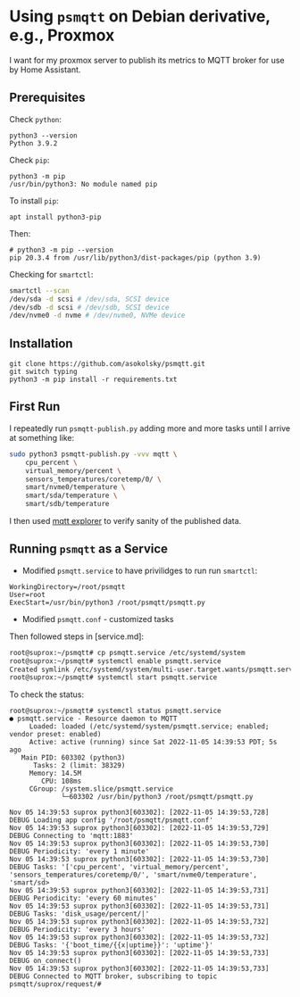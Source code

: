 # Using `psmqtt` on Debian derivative, e.g., Proxmox

I want for my proxmox server to publish its metrics to MQTT broker for use by
Home Assistant.

## Prerequisites

Check `python`:
```
python3 --version
Python 3.9.2
```
Check `pip`:
```
python3 -m pip
/usr/bin/python3: No module named pip
```

To install `pip`:
```
apt install python3-pip
```
Then:
```
# python3 -m pip --version
pip 20.3.4 from /usr/lib/python3/dist-packages/pip (python 3.9)
```

Checking for `smartctl`:
```sh
smartctl --scan
/dev/sda -d scsi # /dev/sda, SCSI device
/dev/sdb -d scsi # /dev/sdb, SCSI device
/dev/nvme0 -d nvme # /dev/nvme0, NVMe device
```

## Installation

```
git clone https://github.com/asokolsky/psmqtt.git
git switch typing
python3 -m pip install -r requirements.txt
```

## First Run

I repeatedly run `psmqtt-publish.py` adding more and more tasks until I arrive
at something like:

```sh
sudo python3 psmqtt-publish.py -vvv mqtt \
    cpu_percent \
    virtual_memory/percent \
    sensors_temperatures/coretemp/0/ \
    smart/nvme0/temperature \
    smart/sda/temperature \
    smart/sdb/temperature
```
I then used [mqtt explorer](http://mqtt-explorer.com/) to verify sanity of the
published data.

## Running `psmqtt` as a Service

* Modified `psmqtt.service` to have privilidges to run run `smartctl`:
```
WorkingDirectory=/root/psmqtt
User=root
ExecStart=/usr/bin/python3 /root/psmqtt/psmqtt.py
```
* Modified `psmqtt.conf` - customized tasks

Then followed steps in [service.md]:
```sh
root@suprox:~/psmqtt# cp psmqtt.service /etc/systemd/system
root@suprox:~/psmqtt# systemctl enable psmqtt.service
Created symlink /etc/systemd/system/multi-user.target.wants/psmqtt.service → /etc/systemd/system/psmqtt.service.
root@suprox:~/psmqtt# systemctl start psmqtt.service
```

To check the status:
```
root@suprox:~/psmqtt# systemctl status psmqtt.service
● psmqtt.service - Resource daemon to MQTT
     Loaded: loaded (/etc/systemd/system/psmqtt.service; enabled; vendor preset: enabled)
     Active: active (running) since Sat 2022-11-05 14:39:53 PDT; 5s ago
   Main PID: 603302 (python3)
      Tasks: 2 (limit: 38329)
     Memory: 14.5M
        CPU: 108ms
     CGroup: /system.slice/psmqtt.service
             └─603302 /usr/bin/python3 /root/psmqtt/psmqtt.py

Nov 05 14:39:53 suprox python3[603302]: [2022-11-05 14:39:53,728] DEBUG Loading app config '/root/psmqtt/psmqtt.conf'
Nov 05 14:39:53 suprox python3[603302]: [2022-11-05 14:39:53,729] DEBUG Connecting to 'mqtt:1883'
Nov 05 14:39:53 suprox python3[603302]: [2022-11-05 14:39:53,730] DEBUG Periodicity: 'every 1 minute'
Nov 05 14:39:53 suprox python3[603302]: [2022-11-05 14:39:53,730] DEBUG Tasks: '['cpu_percent', 'virtual_memory/percent', 'sensors_temperatures/coretemp/0/', 'smart/nvme0/temperature', 'smart/sd>
Nov 05 14:39:53 suprox python3[603302]: [2022-11-05 14:39:53,731] DEBUG Periodicity: 'every 60 minutes'
Nov 05 14:39:53 suprox python3[603302]: [2022-11-05 14:39:53,731] DEBUG Tasks: 'disk_usage/percent/|'
Nov 05 14:39:53 suprox python3[603302]: [2022-11-05 14:39:53,732] DEBUG Periodicity: 'every 3 hours'
Nov 05 14:39:53 suprox python3[603302]: [2022-11-05 14:39:53,732] DEBUG Tasks: '{'boot_time/{{x|uptime}}': 'uptime'}'
Nov 05 14:39:53 suprox python3[603302]: [2022-11-05 14:39:53,733] DEBUG on_connect()
Nov 05 14:39:53 suprox python3[603302]: [2022-11-05 14:39:53,733] DEBUG Connected to MQTT broker, subscribing to topic psmqtt/suprox/request/#
```
